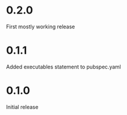 # 0.2.0
First mostly working release
# 0.1.1
Added executables statement to pubspec.yaml
# 0.1.0
Initial release

